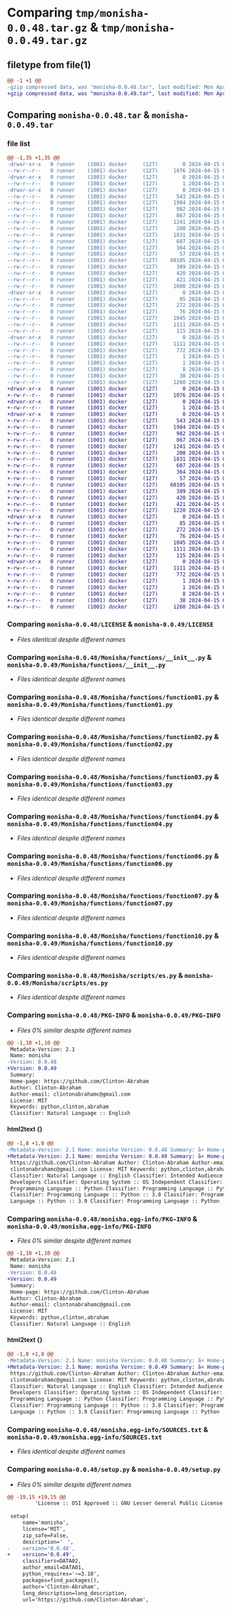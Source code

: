 # Comparing `tmp/monisha-0.0.48.tar.gz` & `tmp/monisha-0.0.49.tar.gz`

## filetype from file(1)

```diff
@@ -1 +1 @@
-gzip compressed data, was "monisha-0.0.48.tar", last modified: Mon Apr 15 07:03:59 2024, max compression
+gzip compressed data, was "monisha-0.0.49.tar", last modified: Mon Apr 15 07:27:59 2024, max compression
```

## Comparing `monisha-0.0.48.tar` & `monisha-0.0.49.tar`

### file list

```diff
@@ -1,35 +1,35 @@
-drwxr-xr-x   0 runner    (1001) docker     (127)        0 2024-04-15 07:03:59.191367 monisha-0.0.48/
--rw-r--r--   0 runner    (1001) docker     (127)     1076 2024-04-15 07:03:49.000000 monisha-0.0.48/LICENSE
-drwxr-xr-x   0 runner    (1001) docker     (127)        0 2024-04-15 07:03:59.183367 monisha-0.0.48/Monisha/
--rw-r--r--   0 runner    (1001) docker     (127)        1 2024-04-15 07:03:49.000000 monisha-0.0.48/Monisha/__init__.py
-drwxr-xr-x   0 runner    (1001) docker     (127)        0 2024-04-15 07:03:59.187368 monisha-0.0.48/Monisha/functions/
--rw-r--r--   0 runner    (1001) docker     (127)      543 2024-04-15 07:03:49.000000 monisha-0.0.48/Monisha/functions/__init__.py
--rw-r--r--   0 runner    (1001) docker     (127)     1984 2024-04-15 07:03:49.000000 monisha-0.0.48/Monisha/functions/function01.py
--rw-r--r--   0 runner    (1001) docker     (127)      982 2024-04-15 07:03:49.000000 monisha-0.0.48/Monisha/functions/function02.py
--rw-r--r--   0 runner    (1001) docker     (127)      867 2024-04-15 07:03:49.000000 monisha-0.0.48/Monisha/functions/function03.py
--rw-r--r--   0 runner    (1001) docker     (127)     1241 2024-04-15 07:03:49.000000 monisha-0.0.48/Monisha/functions/function04.py
--rw-r--r--   0 runner    (1001) docker     (127)      208 2024-04-15 07:03:49.000000 monisha-0.0.48/Monisha/functions/function05.py
--rw-r--r--   0 runner    (1001) docker     (127)     1831 2024-04-15 07:03:49.000000 monisha-0.0.48/Monisha/functions/function06.py
--rw-r--r--   0 runner    (1001) docker     (127)      607 2024-04-15 07:03:49.000000 monisha-0.0.48/Monisha/functions/function07.py
--rw-r--r--   0 runner    (1001) docker     (127)      364 2024-04-15 07:03:49.000000 monisha-0.0.48/Monisha/functions/function08.py
--rw-r--r--   0 runner    (1001) docker     (127)       57 2024-04-15 07:03:49.000000 monisha-0.0.48/Monisha/functions/function09.py
--rw-r--r--   0 runner    (1001) docker     (127)    60105 2024-04-15 07:03:49.000000 monisha-0.0.48/Monisha/functions/function10.py
--rw-r--r--   0 runner    (1001) docker     (127)      389 2024-04-15 07:03:49.000000 monisha-0.0.48/Monisha/functions/function11.py
--rw-r--r--   0 runner    (1001) docker     (127)      420 2024-04-15 07:03:49.000000 monisha-0.0.48/Monisha/functions/function12.py
--rw-r--r--   0 runner    (1001) docker     (127)      421 2024-04-15 07:03:49.000000 monisha-0.0.48/Monisha/functions/function13.py
--rw-r--r--   0 runner    (1001) docker     (127)     1608 2024-04-15 07:03:49.000000 monisha-0.0.48/Monisha/functions/function14.py
-drwxr-xr-x   0 runner    (1001) docker     (127)        0 2024-04-15 07:03:59.187368 monisha-0.0.48/Monisha/scripts/
--rw-r--r--   0 runner    (1001) docker     (127)       85 2024-04-15 07:03:49.000000 monisha-0.0.48/Monisha/scripts/__init__.py
--rw-r--r--   0 runner    (1001) docker     (127)      272 2024-04-15 07:03:49.000000 monisha-0.0.48/Monisha/scripts/en.py
--rw-r--r--   0 runner    (1001) docker     (127)       76 2024-04-15 07:03:49.000000 monisha-0.0.48/Monisha/scripts/eo.py
--rw-r--r--   0 runner    (1001) docker     (127)     1045 2024-04-15 07:03:49.000000 monisha-0.0.48/Monisha/scripts/es.py
--rw-r--r--   0 runner    (1001) docker     (127)     1111 2024-04-15 07:03:59.191367 monisha-0.0.48/PKG-INFO
--rw-r--r--   0 runner    (1001) docker     (127)      115 2024-04-15 07:03:49.000000 monisha-0.0.48/README.md
-drwxr-xr-x   0 runner    (1001) docker     (127)        0 2024-04-15 07:03:59.191367 monisha-0.0.48/monisha.egg-info/
--rw-r--r--   0 runner    (1001) docker     (127)     1111 2024-04-15 07:03:59.000000 monisha-0.0.48/monisha.egg-info/PKG-INFO
--rw-r--r--   0 runner    (1001) docker     (127)      772 2024-04-15 07:03:59.000000 monisha-0.0.48/monisha.egg-info/SOURCES.txt
--rw-r--r--   0 runner    (1001) docker     (127)        1 2024-04-15 07:03:59.000000 monisha-0.0.48/monisha.egg-info/dependency_links.txt
--rw-r--r--   0 runner    (1001) docker     (127)        1 2024-04-15 07:03:59.000000 monisha-0.0.48/monisha.egg-info/not-zip-safe
--rw-r--r--   0 runner    (1001) docker     (127)        8 2024-04-15 07:03:59.000000 monisha-0.0.48/monisha.egg-info/top_level.txt
--rw-r--r--   0 runner    (1001) docker     (127)       38 2024-04-15 07:03:59.191367 monisha-0.0.48/setup.cfg
--rw-r--r--   0 runner    (1001) docker     (127)     1260 2024-04-15 07:03:49.000000 monisha-0.0.48/setup.py
+drwxr-xr-x   0 runner    (1001) docker     (127)        0 2024-04-15 07:27:59.972322 monisha-0.0.49/
+-rw-r--r--   0 runner    (1001) docker     (127)     1076 2024-04-15 07:27:51.000000 monisha-0.0.49/LICENSE
+drwxr-xr-x   0 runner    (1001) docker     (127)        0 2024-04-15 07:27:59.964322 monisha-0.0.49/Monisha/
+-rw-r--r--   0 runner    (1001) docker     (127)        1 2024-04-15 07:27:51.000000 monisha-0.0.49/Monisha/__init__.py
+drwxr-xr-x   0 runner    (1001) docker     (127)        0 2024-04-15 07:27:59.968322 monisha-0.0.49/Monisha/functions/
+-rw-r--r--   0 runner    (1001) docker     (127)      543 2024-04-15 07:27:51.000000 monisha-0.0.49/Monisha/functions/__init__.py
+-rw-r--r--   0 runner    (1001) docker     (127)     1984 2024-04-15 07:27:51.000000 monisha-0.0.49/Monisha/functions/function01.py
+-rw-r--r--   0 runner    (1001) docker     (127)      982 2024-04-15 07:27:51.000000 monisha-0.0.49/Monisha/functions/function02.py
+-rw-r--r--   0 runner    (1001) docker     (127)      867 2024-04-15 07:27:51.000000 monisha-0.0.49/Monisha/functions/function03.py
+-rw-r--r--   0 runner    (1001) docker     (127)     1241 2024-04-15 07:27:51.000000 monisha-0.0.49/Monisha/functions/function04.py
+-rw-r--r--   0 runner    (1001) docker     (127)      208 2024-04-15 07:27:51.000000 monisha-0.0.49/Monisha/functions/function05.py
+-rw-r--r--   0 runner    (1001) docker     (127)     1831 2024-04-15 07:27:51.000000 monisha-0.0.49/Monisha/functions/function06.py
+-rw-r--r--   0 runner    (1001) docker     (127)      607 2024-04-15 07:27:51.000000 monisha-0.0.49/Monisha/functions/function07.py
+-rw-r--r--   0 runner    (1001) docker     (127)      364 2024-04-15 07:27:51.000000 monisha-0.0.49/Monisha/functions/function08.py
+-rw-r--r--   0 runner    (1001) docker     (127)       57 2024-04-15 07:27:51.000000 monisha-0.0.49/Monisha/functions/function09.py
+-rw-r--r--   0 runner    (1001) docker     (127)    60105 2024-04-15 07:27:51.000000 monisha-0.0.49/Monisha/functions/function10.py
+-rw-r--r--   0 runner    (1001) docker     (127)      389 2024-04-15 07:27:51.000000 monisha-0.0.49/Monisha/functions/function11.py
+-rw-r--r--   0 runner    (1001) docker     (127)      420 2024-04-15 07:27:51.000000 monisha-0.0.49/Monisha/functions/function12.py
+-rw-r--r--   0 runner    (1001) docker     (127)      421 2024-04-15 07:27:51.000000 monisha-0.0.49/Monisha/functions/function13.py
+-rw-r--r--   0 runner    (1001) docker     (127)     1220 2024-04-15 07:27:51.000000 monisha-0.0.49/Monisha/functions/function14.py
+drwxr-xr-x   0 runner    (1001) docker     (127)        0 2024-04-15 07:27:59.968322 monisha-0.0.49/Monisha/scripts/
+-rw-r--r--   0 runner    (1001) docker     (127)       85 2024-04-15 07:27:51.000000 monisha-0.0.49/Monisha/scripts/__init__.py
+-rw-r--r--   0 runner    (1001) docker     (127)      272 2024-04-15 07:27:51.000000 monisha-0.0.49/Monisha/scripts/en.py
+-rw-r--r--   0 runner    (1001) docker     (127)       76 2024-04-15 07:27:51.000000 monisha-0.0.49/Monisha/scripts/eo.py
+-rw-r--r--   0 runner    (1001) docker     (127)     1045 2024-04-15 07:27:51.000000 monisha-0.0.49/Monisha/scripts/es.py
+-rw-r--r--   0 runner    (1001) docker     (127)     1111 2024-04-15 07:27:59.972322 monisha-0.0.49/PKG-INFO
+-rw-r--r--   0 runner    (1001) docker     (127)      115 2024-04-15 07:27:51.000000 monisha-0.0.49/README.md
+drwxr-xr-x   0 runner    (1001) docker     (127)        0 2024-04-15 07:27:59.972322 monisha-0.0.49/monisha.egg-info/
+-rw-r--r--   0 runner    (1001) docker     (127)     1111 2024-04-15 07:27:59.000000 monisha-0.0.49/monisha.egg-info/PKG-INFO
+-rw-r--r--   0 runner    (1001) docker     (127)      772 2024-04-15 07:27:59.000000 monisha-0.0.49/monisha.egg-info/SOURCES.txt
+-rw-r--r--   0 runner    (1001) docker     (127)        1 2024-04-15 07:27:59.000000 monisha-0.0.49/monisha.egg-info/dependency_links.txt
+-rw-r--r--   0 runner    (1001) docker     (127)        1 2024-04-15 07:27:59.000000 monisha-0.0.49/monisha.egg-info/not-zip-safe
+-rw-r--r--   0 runner    (1001) docker     (127)        8 2024-04-15 07:27:59.000000 monisha-0.0.49/monisha.egg-info/top_level.txt
+-rw-r--r--   0 runner    (1001) docker     (127)       38 2024-04-15 07:27:59.972322 monisha-0.0.49/setup.cfg
+-rw-r--r--   0 runner    (1001) docker     (127)     1260 2024-04-15 07:27:51.000000 monisha-0.0.49/setup.py
```

### Comparing `monisha-0.0.48/LICENSE` & `monisha-0.0.49/LICENSE`

 * *Files identical despite different names*

### Comparing `monisha-0.0.48/Monisha/functions/__init__.py` & `monisha-0.0.49/Monisha/functions/__init__.py`

 * *Files identical despite different names*

### Comparing `monisha-0.0.48/Monisha/functions/function01.py` & `monisha-0.0.49/Monisha/functions/function01.py`

 * *Files identical despite different names*

### Comparing `monisha-0.0.48/Monisha/functions/function02.py` & `monisha-0.0.49/Monisha/functions/function02.py`

 * *Files identical despite different names*

### Comparing `monisha-0.0.48/Monisha/functions/function03.py` & `monisha-0.0.49/Monisha/functions/function03.py`

 * *Files identical despite different names*

### Comparing `monisha-0.0.48/Monisha/functions/function04.py` & `monisha-0.0.49/Monisha/functions/function04.py`

 * *Files identical despite different names*

### Comparing `monisha-0.0.48/Monisha/functions/function06.py` & `monisha-0.0.49/Monisha/functions/function06.py`

 * *Files identical despite different names*

### Comparing `monisha-0.0.48/Monisha/functions/function07.py` & `monisha-0.0.49/Monisha/functions/function07.py`

 * *Files identical despite different names*

### Comparing `monisha-0.0.48/Monisha/functions/function10.py` & `monisha-0.0.49/Monisha/functions/function10.py`

 * *Files identical despite different names*

### Comparing `monisha-0.0.48/Monisha/scripts/es.py` & `monisha-0.0.49/Monisha/scripts/es.py`

 * *Files identical despite different names*

### Comparing `monisha-0.0.48/PKG-INFO` & `monisha-0.0.49/PKG-INFO`

 * *Files 0% similar despite different names*

```diff
@@ -1,10 +1,10 @@
 Metadata-Version: 2.1
 Name: monisha
-Version: 0.0.48
+Version: 0.0.49
 Summary: ㅤ
 Home-page: https://github.com/Clinton-Abraham
 Author: Clinton-Abraham
 Author-email: clintonabrahamc@gmail.com
 License: MIT
 Keywords: python,clinton,abraham
 Classifier: Natural Language :: English
```

#### html2text {}

```diff
@@ -1,8 +1,8 @@
-Metadata-Version: 2.1 Name: monisha Version: 0.0.48 Summary: ã¤ Home-page:
+Metadata-Version: 2.1 Name: monisha Version: 0.0.49 Summary: ã¤ Home-page:
 https://github.com/Clinton-Abraham Author: Clinton-Abraham Author-email:
 clintonabrahamc@gmail.com License: MIT Keywords: python,clinton,abraham
 Classifier: Natural Language :: English Classifier: Intended Audience ::
 Developers Classifier: Operating System :: OS Independent Classifier:
 Programming Language :: Python Classifier: Programming Language :: Python :: 3
 Classifier: Programming Language :: Python :: 3.8 Classifier: Programming
 Language :: Python :: 3.9 Classifier: Programming Language :: Python :: 3.10
```

### Comparing `monisha-0.0.48/monisha.egg-info/PKG-INFO` & `monisha-0.0.49/monisha.egg-info/PKG-INFO`

 * *Files 0% similar despite different names*

```diff
@@ -1,10 +1,10 @@
 Metadata-Version: 2.1
 Name: monisha
-Version: 0.0.48
+Version: 0.0.49
 Summary: ㅤ
 Home-page: https://github.com/Clinton-Abraham
 Author: Clinton-Abraham
 Author-email: clintonabrahamc@gmail.com
 License: MIT
 Keywords: python,clinton,abraham
 Classifier: Natural Language :: English
```

#### html2text {}

```diff
@@ -1,8 +1,8 @@
-Metadata-Version: 2.1 Name: monisha Version: 0.0.48 Summary: ã¤ Home-page:
+Metadata-Version: 2.1 Name: monisha Version: 0.0.49 Summary: ã¤ Home-page:
 https://github.com/Clinton-Abraham Author: Clinton-Abraham Author-email:
 clintonabrahamc@gmail.com License: MIT Keywords: python,clinton,abraham
 Classifier: Natural Language :: English Classifier: Intended Audience ::
 Developers Classifier: Operating System :: OS Independent Classifier:
 Programming Language :: Python Classifier: Programming Language :: Python :: 3
 Classifier: Programming Language :: Python :: 3.8 Classifier: Programming
 Language :: Python :: 3.9 Classifier: Programming Language :: Python :: 3.10
```

### Comparing `monisha-0.0.48/monisha.egg-info/SOURCES.txt` & `monisha-0.0.49/monisha.egg-info/SOURCES.txt`

 * *Files identical despite different names*

### Comparing `monisha-0.0.48/setup.py` & `monisha-0.0.49/setup.py`

 * *Files 0% similar despite different names*

```diff
@@ -19,15 +19,15 @@
         'License :: OSI Approved :: GNU Lesser General Public License v3 (LGPLv3)']
 
 setup(
     name='monisha',
     license='MIT',
     zip_safe=False,
     description='ㅤ',
-    version='0.0.48',
+    version='0.0.49',
     classifiers=DATA02,
     author_email=DATA01,
     python_requires='~=3.10',
     packages=find_packages(),
     author='Clinton-Abraham',
     long_description=long_description,
     url='https://github.com/Clinton-Abraham',
```


